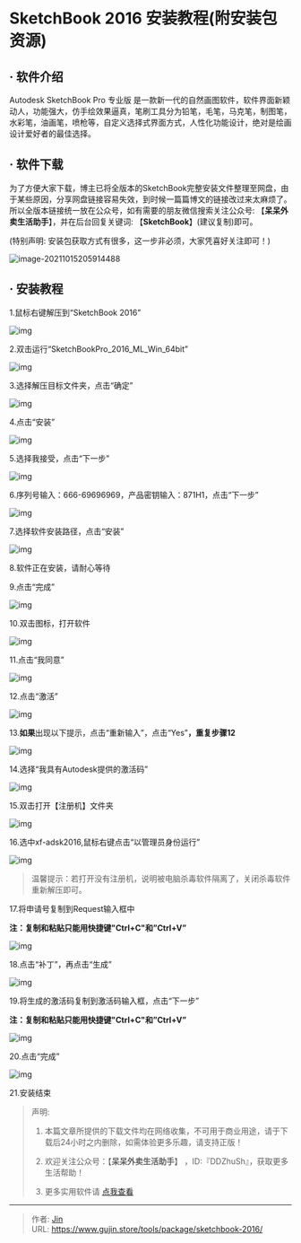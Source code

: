 # SketchBook 2016 安装教程(附安装包资源)


## · 软件介绍
Autodesk SketchBook Pro 专业版 是一款新一代的自然画图软件，软件界面新颖动人，功能强大，仿手绘效果逼真，笔刷工具分为铅笔，毛笔，马克笔，制图笔，水彩笔，油画笔，喷枪等，自定义选择式界面方式，人性化功能设计，绝对是绘画设计爱好者的最佳选择。


## · 软件下载
为了方便大家下载，博主已将全版本的SketchBook完整安装文件整理至网盘，由于某些原因，分享网盘链接容易失效，到时候一篇篇博文的链接改过来太麻烦了。所以全版本链接统一放在公众号，如有需要的朋友微信搜索关注公众号: 【**呆呆外卖生活助手**】，并在后台回复关键词: 【**SketchBook**】(建议复制)即可。

(特别声明: 安装包获取方式有很多，这一步非必须，大家凭喜好关注即可！)

![image-20211015205914488](https://img.gujin.store/img/image-20211015205914488.png)

## · 安装教程

1.鼠标右键解压到“SketchBook 2016”

![img](https://img.gujin.store/img/v2-543fda2b887ce1c83648ab4ac5c0764c_720w.png)

2.双击运行“SketchBookPro_2016_ML_Win_64bit”

![img](https://img.gujin.store/img/v2-bede631ef600e115d964253b636f6c83_720w.png)



3.选择解压目标文件夹，点击“确定”

![img](https://img.gujin.store/img/v2-2267f39e927afbdeb8cd4444bb44ae9f_720w.png)

4.点击“安装”

![img](https://img.gujin.store/img/v2-10c8e608c9c78a44286fddd66b958324_720w.png)

5.选择我接受，点击“下一步”

![img](https://img.gujin.store/img/v2-0847bca044e866ea641ad0e17fc3eba9_720w.png)

6.序列号输入：666-69696969，产品密钥输入：871H1，点击“下一步”

![img](https://img.gujin.store/img/v2-88a9e1d2e70410eca5309f109f6af85a_720w.png)

7.选择软件安装路径，点击“安装”

![img](https://img.gujin.store/img/v2-ff0bcf412a4352df1dde956cd3cbea0e_720w.png)

8.软件正在安装，请耐心等待

9.点击“完成”

![img](https://img.gujin.store/img/v2-98cbdb739d1259fd071024fe5b7882ba_720w.png)

10.双击图标，打开软件

![img](https://img.gujin.store/img/v2-7fe61af81bf16254636e4788dcbed67d_720w.png)

11.点击“我同意”

![img](https://img.gujin.store/img/v2-ec599760498c0e6f798af0edcd46740a_720w.png)

12.点击“激活”

![img](https://img.gujin.store/img/v2-c5cb8da4580946a684d47ea636385648_720w.png)

13.**如果**出现以下提示，点击“重新输入”，点击“Yes”**，重复步骤12**

![img](https://img.gujin.store/img/v2-f29e49956d5d2def496e5831b97e4e42_720w.png)

14.选择“我具有Autodesk提供的激活码”

![img](https://img.gujin.store/img/v2-b3e8ba5b54cbcacbc56004a7e156c2c5_720w.png)

15.双击打开【注册机】文件夹

![img](https://img.gujin.store/img/v2-de1a5158761526179280af84fa489348_720w.png)

16.选中xf-adsk2016,鼠标右键点击“以管理员身份运行”

![img](https://img.gujin.store/img/v2-243789501aed32c9ec38a529a953e4bf_720w.png)

> 温馨提示：若打开没有注册机，说明被电脑杀毒软件隔离了，关闭杀毒软件重新解压即可。

17.将申请号复制到Request输入框中

**注：复制和粘贴只能用快捷键"Ctrl+C"和”Ctrl+V”**

![img](https://img.gujin.store/img/v2-ba1af14f6e9a4b66f1dd978d57848082_720w.png)

18.点击“补丁”，再点击“生成”

![img](https://img.gujin.store/img/v2-1bf68804b226700add55fc5f17cb1834_720w.png)

19.将生成的激活码复制到激活码输入框，点击“下一步”

**注：复制和粘贴只能用快捷键"Ctrl+C"和”Ctrl+V”**

![img](https://img.gujin.store/img/v2-535150effea05775bf58fd6c60f2e747_720w.png)

20.点击“完成”

![img](https://img.gujin.store/img/v2-78cc1d5586a29e2bcadc397ec3d4c044_720w.png)

21.安装结束




> 声明: 
>
> 1. 本篇文章所提供的下载文件均在网络收集，不可用于商业用途，请于下载后24小时之内删除，如需体验更多乐趣，请支持正版！
>
> 2. 欢迎关注公众号：【**呆呆外卖生活助手**】 ，ID:『DDZhuSh』，获取更多生活帮助！
>
> 3. 更多实用软件请  [点我查看](/tools)

---

> 作者: [Jin](https://img.gujin.store/img/favicon.ico)  
> URL: https://www.gujin.store/tools/package/sketchbook-2016/  

